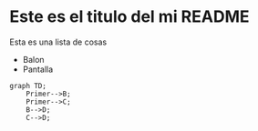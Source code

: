 # Este es el titulo del mi **README**

Esta es una lista de cosas

- Balon
- Pantalla

```mermaid
graph TD;
    Primer-->B;
    Primer-->C;
    B-->D;
    C-->D;
```

